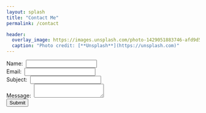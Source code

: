 ```yaml
---
layout: splash
title: "Contact Me"
permalink: /contact

header:
  overlay_image: https://images.unsplash.com/photo-1429051883746-afd9d56fbdaf?ixlib=rb-0.3.5&q=80&fm=jpg&crop=entropy&s=a40432a29a1c55fc0b2ec7f1f2271877
  caption: "Photo credit: [**Unsplash**](https://unsplash.com)"
---
```


<form name="gform" id="gform" enctype="text/plain" action="https://docs.google.com/forms/d/1mo5qkiRpcCYfFbbcjDnQYqwnFSj_AI1eWBqDlKa_-aw/formResponse" target="hidden_iframe" onsubmit="submitted=true;">
  <span class="prompt">Name:&nbsp;</span>
    <input type="text" class="input" name="entry.304859895" id="entry.304859895" required><br/>
  <span class="prompt">Email:&nbsp;</span>
    <input type="email" class="input" name="entry.2064915051" id="entry.2064915051" required><br/>
  <span class="prompt">Subject:&nbsp;</span>
    <input type="text" class="input" name="entry.1946085487" id="entry.1946085487" required><br/>
  <span class="prompt">Message:&nbsp;</span>
    <span class="input"><textarea name="entry.1823473257" id="entry.1823473257" required></textarea></span><br/>
  <div class="buttonrow"><input type="submit" value="Submit" form="gform"></div>
</form>

<iframe name="hidden_iframe" id="hidden_iframe" style="display:none;" onload="if(submitted) {}"></iframe>
